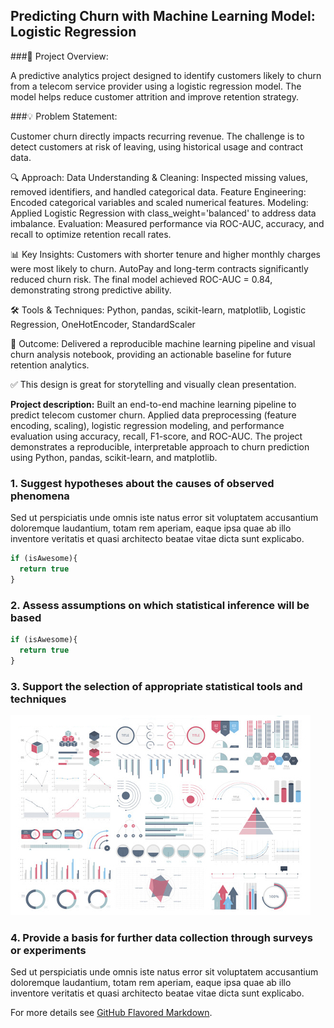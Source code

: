## Predicting Churn with Machine Learning Model: Logistic Regression

###🧩 Project Overview: 

A predictive analytics project designed to identify customers likely to churn from a telecom service provider using a logistic regression model. The model helps reduce customer attrition and improve retention strategy.

###💡 Problem Statement: 

Customer churn directly impacts recurring revenue. The challenge is to detect customers at risk of leaving, using historical usage and contract data.

🔍 Approach: 
Data Understanding & Cleaning: Inspected missing values, removed identifiers, and handled categorical data.
Feature Engineering: Encoded categorical variables and scaled numerical features.
Modeling: Applied Logistic Regression with class_weight='balanced' to address data imbalance.
Evaluation: Measured performance via ROC-AUC, accuracy, and recall to optimize retention recall rates.

📊 Key Insights:
Customers with shorter tenure and higher monthly charges were most likely to churn.
AutoPay and long-term contracts significantly reduced churn risk.
The final model achieved ROC-AUC = 0.84, demonstrating strong predictive ability.

🛠️ Tools & Techniques:
Python, pandas, scikit-learn, matplotlib, Logistic Regression, OneHotEncoder, StandardScaler

🚀 Outcome:
Delivered a reproducible machine learning pipeline and visual churn analysis notebook, providing an actionable baseline for future retention analytics.

✅ This design is great for storytelling and visually clean presentation.



**Project description:** Built an end-to-end machine learning pipeline to predict telecom customer churn. Applied data preprocessing (feature encoding, scaling), logistic regression modeling, and performance evaluation using accuracy, recall, F1-score, and ROC-AUC. The project demonstrates a reproducible, interpretable approach to churn prediction using Python, pandas, scikit-learn, and matplotlib.

### 1. Suggest hypotheses about the causes of observed phenomena

Sed ut perspiciatis unde omnis iste natus error sit voluptatem accusantium doloremque laudantium, totam rem aperiam, eaque ipsa quae ab illo inventore veritatis et quasi architecto beatae vitae dicta sunt explicabo. 

```javascript
if (isAwesome){
  return true
}
```

### 2. Assess assumptions on which statistical inference will be based

```javascript
if (isAwesome){
  return true
}
```

### 3. Support the selection of appropriate statistical tools and techniques

<img src="images/dummy_thumbnail.jpg?raw=true"/>

### 4. Provide a basis for further data collection through surveys or experiments

Sed ut perspiciatis unde omnis iste natus error sit voluptatem accusantium doloremque laudantium, totam rem aperiam, eaque ipsa quae ab illo inventore veritatis et quasi architecto beatae vitae dicta sunt explicabo. 

For more details see [GitHub Flavored Markdown](https://guides.github.com/features/mastering-markdown/).
